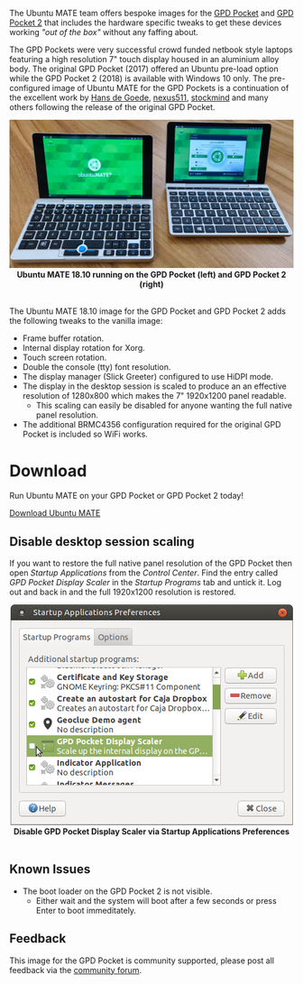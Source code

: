 <!--
.. title: Ubuntu MATE for the GPD Pocket and GPD Pocket 2
.. slug: gpd-pocket
.. date: 2018-10-17 17:00:00 UTC
.. tags: Ubuntu,MATE,GPD Pocket,GPD Pocket 2,download
.. link:
.. description: Ubuntu MATE for the GPD Pocket and GPD Pocket 2
.. type: text
.. author: Martin Wimpress
-->

The Ubuntu MATE team offers bespoke images for the
[GPD Pocket](https://gpd.hk/gpdpocket) and [GPD Pocket 2](https://gpd.hk/gpdpocket2)
that includes the hardware specific tweaks to get these devices working
*"out of the box"* without any faffing about.

The GPD Pockets were very successful crowd funded netbook style laptops 
featuring a high resolution 7" touch display housed in an aluminium alloy 
body. The original GPD Pocket (2017) offered an Ubuntu pre-load option while 
the GPD Pocket 2 (2018) is available with Windows 10 only. The pre-configured 
image of Ubuntu MATE for the GPD Pockets is a continuation of the excellent 
work by [Hans de Goede](https://hansdegoede.livejournal.com/), 
[nexus511](https://apt.nexus511.net/), 
[stockmind](https://github.com/stockmind/gpd-pocket-ubuntu-respin) and many 
others following the release of the original GPD Pocket.

<div align="center">
  <img src="/gallery/blog/gpd-pockets.jpg" /></a><br />
  <b>Ubuntu MATE 18.10 running on the GPD Pocket (left) and GPD Pocket 2 (right)</b>
</div>
<br />

The Ubuntu MATE 18.10 image for the GPD Pocket and GPD Pocket 2 adds the
following tweaks to the vanilla image:

  * Frame buffer rotation.
  * Internal display rotation for Xorg.
  * Touch screen rotation.
  * Double the console (tty) font resolution.
  * The display manager (Slick Greeter) configured to use HiDPI mode.
  * The display in the desktop session is scaled to produce an an effective resolution of 1280x800 which makes the 7" 1920x1200 panel readable.
    * This scaling can easily be disabled for anyone wanting the full native panel resolution.
  * The additional BRMC4356 configuration required for the original GPD Pocket is included so WiFi works.

<div class="bs-component">
  <div class="jumbotron">
    <h1>Download</h1>
      <p>Run Ubuntu MATE on your GPD Pocket or GPD Pocket 2 today!</p>
      <a href="/download/" class="btn btn-primary btn-lg">Download Ubuntu MATE</a>
      </p>
    </div>
</div>

## Disable desktop session scaling

If you want to restore the full native panel resolution of the GPD Pocket then
open *Startup Applications* from the *Control Center*. Find the entry called
*GPD Pocket Display Scaler* in the *Startup Programs* tab and untick it. Log
out and back in and the full 1920x1200 resolution is restored.

<div align="center">
  <img src="/gallery/blog/gpd-pocket-display-scaler.png" /></a><br />
  <b>Disable GPD Pocket Display Scaler via Startup Applications Preferences</b>
</div>
<br />


## Known Issues

  * The boot loader on the GPD Pocket 2 is not visible.
    * Either wait and the system will boot after a few seconds or press Enter to boot immeditately.

## Feedback

This image for the GPD Pocket is community supported, please post all feedback
via the [community forum](https://ubuntu-mate.community/).
